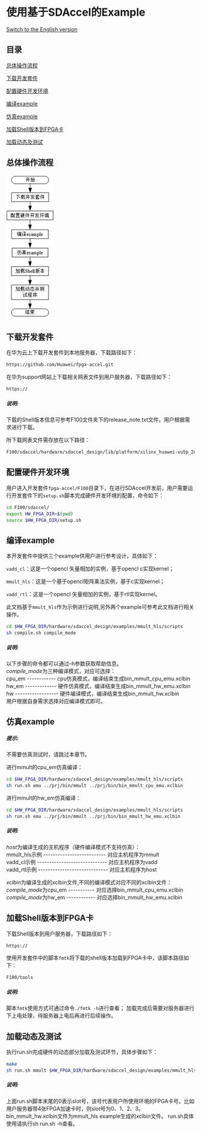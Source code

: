 使用基于SDAccel的Example
=======================

[Switch to the English version](./Using_an_SDAccel_based_Example.md)

目录
-------------------------

[总体操作流程](#sec-1)

[下载开发套件](#sec-2)

[配置硬件开发环境](#sec-4)

[编译example](#sec-5)

[仿真example](#sec-6)

[加载Shell版本到FPGA卡](#sec-3)

[加载动态及测试](#sec-7)

<a id="sec-1" name="sec-1"></a>
总体操作流程
------------

![](media/SDAccel_example.jpg)


<a id="sec-2" name="sec-2"></a>
下载开发套件
------------

在华为云上下载开发套件到本地服务器，下载路径如下：

```bash
https://github.com/Huawei/fpga-accel.git
```

在华为support网站上下载相关网表文件到用户服务器，下载路径如下：

```bash
https://
```

##### 说明:

下载的Shell版本信息可参考F100文件夹下的release_note.txt文件，用户根据需求进行下载。


所下载网表文件需存放在以下路径：

```bash
F100/sdaccel/hardware/sdaccel_design/lib/platform/xilinx_huawei-vu5p_2ddr-dynamic_5_1
```

<a id="sec-4" name="sec-4"></a>
配置硬件开发环境
------------

用户进入开发套件`fpga-accel/F100`目录下，在进行SDAccel开发前，用户需要运行开发套件下的`setup.sh`脚本完成硬件开发环境的配置，命令如下：

```bash
cd F100/sdaccel/ 
export HW_FPGA_DIR=$(pwd)
source $HW_FPGA_DIR/setup.sh
```


<a id="sec-5" name="sec-5"></a>
编译example
------------

本开发套件中提供三个example供用户进行参考设计，具体如下：

`vadd_cl`：这是一个opencl 矢量相加的实例，基于opencl c实现kernel；

`mmult_hls`：这是一个基于opencl矩阵乘法实例，基于c实现kernel；

`vadd_rtl`：这是一个opencl 矢量相加的实例，基于rtl实现kernel。

此文档基于`mmult_hls`作为示例进行说明,另外两个example可参考此文档进行相关操作。

```bash
cd $HW_FPGA_DIR/hardware/sdaccel_design/examples/mmult_hls/scripts
sh compile.sh compile_mode
```

##### 说明:
   以下步骤的命令都可以通过–h参数获取帮助信息。  
   *compile_mode*为三种编译模式，对应可选择：  
   cpu_em ------------ cpu仿真模式，编译结束生成bin_mmult_cpu_emu.xclbin  
   hw_em ------------- 硬件仿真模式，编译结束生成bin_mmult_hw_emu.xclbin   
   hw ------------------ 硬件编译模式，编译结束生成bin_mmult_hw.xclbin   
   用户根据自身需求选择对应编译模式即可。 


<a id="sec-6" name="sec-6"></a>
仿真example
------------


##### 提示:

不需要仿真测试时，请跳过本章节。

进行mmult的cpu_em仿真编译：

```bash
cd $HW_FPGA_DIR/hardware/sdaccel_design/examples/mmult_hls/scripts
sh run.sh emu ../prj/bin/mmult ../prj/bin/bin_mmult_cpu_emu.xclbin
```

进行mmult的hw_em仿真编译：

```bash
cd $HW_FPGA_DIR/hardware/sdaccel_design/examples/mmult_hls/scripts
sh run.sh emu ../prj/bin/mmult ../prj/bin/bin_mmult_hw_emu.xclbin
```

##### 说明:

   *host*为编译生成的主机程序（硬件编译模式不支持仿真）：  
   mmult_hls示例 -------------------------- 对应主机程序为mmult  
   vadd_cl示例 ----------------------------- 对应主机程序为vadd  
   vadd_rtl示例 ----------------------------- 对应主机程序为host

   *xclbin*为编译生成的xclbin文件,不同的编译模式对应不同的xclbin文件：  
   *compile_mode*为cpu_em ----------- 对应选择bin_mmult_cpu_emu.xclbin  
   *compile_mode*为hw_em ------------ 对应选择bin_mmult_hw_emu.xclbin  

<a id="sec-3" name="sec-3"></a>
加载Shell版本到FPGA卡
------------

下载Shell版本到用户服务器，下载路径如下：

```bash
https://
```

使用开发套件中的脚本`fmtk`将下载的shell版本加载到FPGA卡中，该脚本路径如下：

```bash
F100/tools
```

##### 说明:

脚本`fmtk`使用方式可通过命令`./fmtk -h`进行查看；
加载完成后需要对服务器进行下上电处理，待服务器上电后再进行后续操作。

<a id="sec-7" name="sec-7"></a>
加载动态及测试
------------

执行run.sh完成硬件的动态部分加载及测试环节，具体步骤如下：

```bash
make
sh run.sh mmult $HW_FPGA_DIR/hardware/sdaccel_design/examples/mmult_hls/prj/bin/bin_mmult_hw.xclbin 0
```

##### 说明:

上面run.sh脚本末尾的0表示slot号，该号代表用户所使用环境的FPGA卡号。比如用户服务器带4张FPGA加速卡时，则slot号为0、1、2、3。
bin_mmult_hw.xclbin文件为mmult_hls example生成的xclbin文件。
run.sh具体使用请执行sh run.sh -h查看。